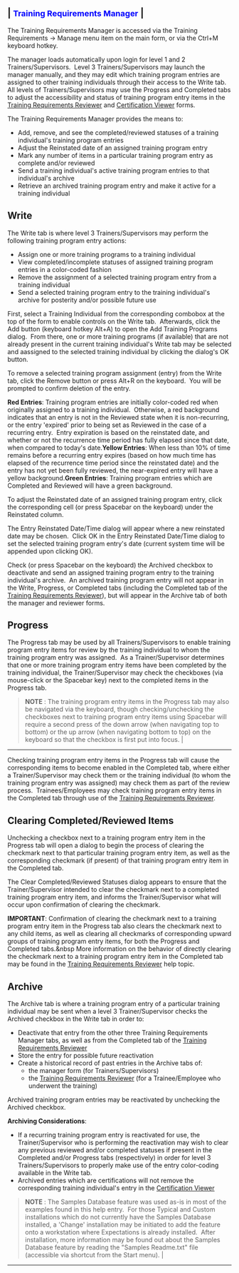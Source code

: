 | <font size="4" color="#0000FF"><b>Training Requirements Manager</b></font> |
-----

The Training Requirements Manager is accessed via the Training Requirements -&gt; Manage menu item on the main form, or via the Ctrl+M keyboard hotkey.

The manager loads automatically upon login for level 1 and 2 Trainers/Supervisors.&nbsp; Level 3 Trainers/Supervisors may launch the manager manually, and they may edit which training program entries are assigned to other training individuals through their access to the Write tab.&nbsp; All levels of Trainers/Supervisors may use the Progress and Completed tabs to adjust the accessibility and status of training program entry items in the [Training Requirements Reviewer](<tdreview.md>) and [Certification Viewer](<tdcert.md>) forms.

The Training Requirements Manager provides the means to:

- Add, remove, and see the completed/reviewed statuses of a training individual's training program entries
- Adjust the Reinstated date of an assigned training program entry
- Mark any number of items in a particular training program entry as complete and/or reviewed
- Send a training individual's active training program entries to that individual's archive
- Retrieve an archived training program entry and make it active for a training individual

## Write

The Write tab is where level 3 Trainers/Supervisors may perform the following training program entry actions:

- Assign one or more training programs to a training individual
- View completed/incomplete statuses of assigned training program entries in a color-coded fashion
- Remove the assignment of a selected training program entry from a training individual
- Send a selected training program entry to the training individual's archive for posterity and/or possible future use

First, select a Training Individual from the corresponding combobox at the top of the form to enable controls on the Write tab.&nbsp; Afterwards, click the Add button (keyboard hotkey Alt+A) to open the Add Training Programs dialog.&nbsp; From there, one or more training programs (if available) that are not already present in the current training individual's Write tab may be selected and aassigned to the selected training individual by clicking the dialog's OK button.

To remove a selected training program assignment (entry) from the Write tab, click the Remove button or press Alt+R on the keyboard.&nbsp; You will be prompted to confirm deletion of the entry.

**Red Entries**: Training program entries are initially color-coded red when originally assigned to a training individual.&nbsp; Otherwise, a red background indicates that an entry is not in the Reviewed state when it is non-recurring, or the entry 'expired' prior to being set as Reviewed in the case of a recurring entry.&nbsp; Entry expiration is based on the reinstated date, and whether or not the recurrence time period has fully elapsed since that date, when compared to today's date.**Yellow Entries**: When less than 10% of time remains before a recurring entry expires (based on how much time has elapsed of the recurrence time period since the reinstated date) and the entry has not yet been fully reviewed, the near-expired entry will have a yellow background.**Green Entries**: Training program entries which are Completed and Reviewed will have a green background.

To adjust the Reinstated date of an assigned training program entry, click the corresponding cell (or press Spacebar on the keyboard) under the Reinstated column.

The Entry Reinstated Date/Time dialog will appear where a new reinstated date may be chosen.&nbsp; Click OK in the Entry Reinstated Date/Time dialog to set the selected training program entry's date (current system time will be appended upon clicking OK).

Check (or press Spacebar on the keyboard) the Archived checkbox to deactivate and send an assigned training program entry to the training individual's archive.&nbsp; An archived training program entry will not appear in the Write, Progress, or Completed tabs (including the Completed tab of the [Training Requirements Reviewer](<tdreview.md>)), but will appear in the Archive tab of both the manager and reviewer forms.

## Progress

The Progress tab may be used by all Trainers/Supervisors to enable training program entry items for review by the training individual to whom the training program entry was assigned.&nbsp; As a Trainer/Supervisor determines that one or more training program entry items have been completed by the training individual, the Trainer/Supervisor may check the checkboxes (via mouse-click or the Spacebar key) next to the completed items in the Progress tab.

> **NOTE** : The training program entry items in the Progress tab may also be navigated via the keyboard, though checking/unchecking the checkboxes next to training program entry items using Spacebar will require a second press of the down arrow (when navigating top to bottom) or the up arrow (when navigating bottom to top) on the keyboard so that the checkbox is first put into focus. |
-----

Checking training program entry items in the Progress tab will cause the corresponding items to become enabled in the Completed tab, where either a Trainer/Supervisor may check them or the training individual (to whom the training program entry was assigned) may check them as part of the review process.&nbsp; Trainees/Employees may check training program entry items in the Completed tab through use of the [Training Requirements Reviewer](<tdreview.md>). 

## Clearing Completed/Reviewed Items

Unchecking a checkbox next to a training program entry item in the Progress tab will open a dialog to begin the process of clearing the checkmark next to that particular training program entry item, as well as the corresponding checkmark (if present) of that training program entry item in the Completed tab.

The Clear Completed/Reviewed Statuses dialog appears to ensure that the Trainer/Supervisor intended to clear the checkmark next to a completed training program entry item, and informs the Trainer/Supervisor what will occur upon confirmation of clearing the checkmark.

**IMPORTANT**: Confirmation of clearing the checkmark next to a training program entry item in the Progress tab also clears the checkmark next to any child items, as well as clearing all checkmarks of corresponding upward groups of training program entry items, for both the Progress and Completed tabs.&nbsp More information on the behavior of directly clearing the checkmark next to a training program entry item in the Completed tab may be found in the [Training Requirements Reviewer](<tdreview.md>) help topic.

## Archive

The Archive tab is where a training program entry of a particular training individual may be sent when a level 3 Trainer/Supervisor checks the Archived checkbox in the Write tab in order to:

- Deactivate that entry from the other three Training Requirements Manager tabs, as well as from the Completed tab of the [Training Requirements Reviewer](<tdreview.md>)
- Store the entry for possible future reactivation
- Create a historical record of past entries in the Archive tabs of:
    - the manager form (for Trainers/Supervisors)
    - the [Training Requirements Reviewer](<tdreview.md>) (for a Trainee/Employee who underwent the training)

Archived training program entries may be reactivated by unchecking the Archived checkbox.

**Archiving Considerations**:

- If a recurring training program entry is reactivated for use, the Trainer/Supervisor who is performing the reactivation may wish to clear any previous reviewed and/or completed statuses if present in the Completed and/or Progress tabs (respectively) in order for level 3 Trainers/Supervisors to properly make use of the entry color-coding available in the Write tab.
- Archived entries which are certifications will not remove the corresponding training individual's entry in the [Certification Viewer](<tdcert.md>)

> **NOTE** : The Samples Database feature was used as-is in most of the examples found in this help entry.&nbsp; For those Typical and Custom installations which do not currently have the Samples Database installed, a 'Change' installation may be initiated to add the feature onto a workstation where Expectations is already installed.&nbsp; After installation, more information may be found out about the Samples Database feature by reading the "Samples Readme.txt" file (accessible via shortcut from the Start menu). |
-----